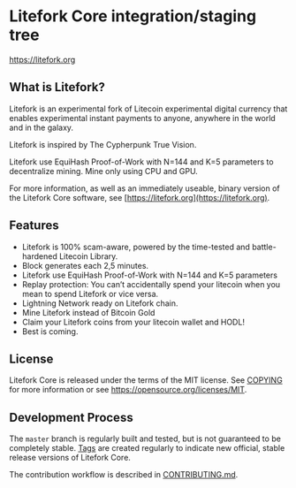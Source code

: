 Litefork Core integration/staging tree
=====================================

https://litefork.org

What is Litefork?
----------------

Litefork is an experimental fork of Litecoin experimental digital currency that enables experimental instant payments to anyone, anywhere in the world and in the galaxy.

Litefork is inspired by The Cypherpunk True Vision.

Litefork use EquiHash Proof-of-Work with N=144 and K=5 parameters to decentralize mining.
Mine only using CPU and GPU.

For more information, as well as an immediately useable, binary version of
the Litefork Core software, see [https://litefork.org](https://litefork.org).

Features
--------

- Litefork is 100% scam-aware, powered by the time-tested and battle-hardened Litecoin Library.
- Block generates each 2,5 minutes.
- Litefork use EquiHash Proof-of-Work with N=144 and K=5 parameters
- Replay protection: You can’t accidentally spend your litecoin when you mean to spend Litefork or vice versa.
- Lightning Network ready on Litefork chain.
- Mine Litefork instead of Bitcoin Gold
- Claim your Litefork coins from your litecoin wallet and HODL! 
- Best is coming.

License
-------

Litefork Core is released under the terms of the MIT license. See [COPYING](COPYING) for more
information or see https://opensource.org/licenses/MIT.

Development Process
-------------------

The `master` branch is regularly built and tested, but is not guaranteed to be
completely stable. [Tags](https://github.com/litefork-project/litefork/tags) are created
regularly to indicate new official, stable release versions of Litefork Core.

The contribution workflow is described in [CONTRIBUTING.md](CONTRIBUTING.md).


